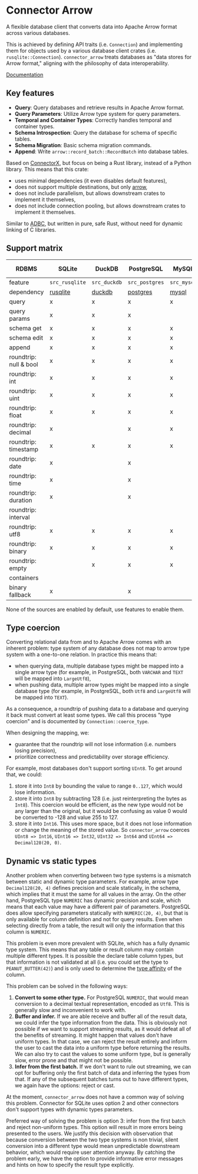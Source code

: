 # Connector Arrow

A flexible database client that converts data into Apache Arrow format across various databases.

This is achieved by defining API traits (i.e. `Connection`) and implementing them for objects used
by a various database client crates (i.e. `rusqlite::Connection`). `connector_arrow` treats
databases as "data stores for Arrow format," aligning with the philosophy of data interoperability.

[Documentation](https://docs.rs/connector_arrow)

## Key features

- **Query**: Query databases and retrieve results in Apache Arrow format.
- **Query Parameters**: Utilize Arrow type system for query parameters.
- **Temporal and Container Types**: Correctly handles temporal and container types.
- **Schema Introspection**: Query the database for schema of specific tables.
- **Schema Migration**: Basic schema migration commands.
- **Append**: Write `arrow::record_batch::RecordBatch` into database tables.

Based on [ConnectorX](https://github.com/sfu-db/connector-x), but focus on being a Rust library,
instead of a Python library. This means that this crate:

- uses minimal dependencies (it even disables default features),
- does not support multiple destinations, but only [arrow](https://crates.io/crates/arrow),
- does not include parallelism, but allows downstream crates to implement it themselves,
- does not include connection pooling, but allows downstream crates to implement it themselves.

Similar to [ADBC](https://arrow.apache.org/docs/format/ADBC.html), but written in pure, safe Rust,
without need for dynamic linking of C libraries.

## Support matrix

| RDBMS | SQLite | DuckDB | PostgreSQL | MySQL | Microsoft SQL Server |
| --- | --- | --- | --- | --- | --- |
| feature | `src_rusqlite` | `src_duckdb` | `src_postgres` | `src_mysql` | `src_tiberius` |
| dependency | [rusqlite](https://crates.io/crates/rusqlite) | [duckdb](https://crates.io/crates/duckdb) | [postgres](https://crates.io/crates/postgres) | [mysql](https://crates.io/crates/mysql) | [tiberius](https://crates.io/crates/tiberius) |
| query | x | x | x | x | x |
| query params | x | x | x |  | x |
| schema get | x | x | x | x | x |
| schema edit | x | x | x | x | x |
| append | x | x | x | x | x |
| roundtrip: null & bool | x | x | x | x | x |
| roundtrip: int | x | x | x | x | x |
| roundtrip: uint | x | x | x | x | x |
| roundtrip: float | x | x | x | x | x |
| roundtrip: decimal | x |  | x | x | x |
| roundtrip: timestamp | x | x | x | x | x |
| roundtrip: date | x |  | x |  |  |
| roundtrip: time | x |  | x |  |  |
| roundtrip: duration | x |  | x |  |  |
| roundtrip: interval |  |  |  |  |  |
| roundtrip: utf8 | x | x | x | x | x |
| roundtrip: binary | x | x | x | x |  |
| roundtrip: empty |  | x | x | x | x |
| containers |  |  |  |  |  |
| binary fallback | x |  | x |  |  |

None of the sources are enabled by default, use features to enable them.

## Type coercion

Converting relational data from and to Apache Arrow comes with an inherent problem: type system of
any database does not map to arrow type system with a one-to-one relation. In practice this means
that:

- when querying data, multiple database types might be mapped into a single arrow type (for example,
  in PostgreSQL, both `VARCHAR` and `TEXT` will be mapped into `LargeUtf8`),
- when pushing data, multiple arrow types might be mapped into a single database type (for example,
  in PostgreSQL, both `Utf8` and `LargeUtf8` will be mapped into `TEXT`).

As a consequence, a roundtrip of pushing data to a database and querying it back must convert at
least some types. We call this process "type coercion" and is documented by
`Connection::coerce_type`.

When designing the mapping, we:

- guarantee that the roundtrip will not lose information (i.e. numbers losing precision),
- prioritize correctness and predictability over storage efficiency.

For example, most databases don't support sorting `UInt8`. To get around that, we could:

1. store it into `Int8` by bounding the value to range `0..127`, which would lose information.
2. store it into `Int8` by subtracting 128 (i.e. just reinterpreting the bytes as `Int8`). This
   coercion would be efficient, as the new type would not be any larger than the original, but it
   would be confusing as value 0 would be converted to -128 and value 255 to 127.
3. store it into `Int16`. This uses more space, but it does not lose information or change the
   meaning of the stored value. So `connector_arrow` coerces `UInt8 => Int16`, `UInt16 => Int32`,
   `UInt32 => Int64` and `UInt64 => Decimal128(20, 0)`.

## Dynamic vs static types

Another problem when converting between two type systems is a mismatch between static and dynamic
type parameters. For example, arrow type `Decimal128(20, 4)` defines precision and scale statically,
in the schema, which implies that it must the same for all values in the array. On the other hand,
PostgreSQL type `NUMERIC` has dynamic precision and scale, which means that each value may have a
different pair of parameters. PostgreSQL does allow specifying parameters statically with
`NUMERIC(20, 4)`, but that is only available for column definition and not for query results. Even
when selecting directly from a table, the result will only the information that this column is
`NUMERIC`.

This problem is even more prevalent with SQLite, which has a fully dynamic type system. This means
that any table or result column may contain multiple different types. It is possible the declare
table column types, but that information is not validated at all (i.e. you could set the type to
`PEANUT_BUTTER(42)`) and is only used to determine the [type
affinity](https://www.sqlite.org/datatype3.html#type_affinity) of the column.

This problem can be solved in the following ways:

1. **Convert to some other type.** For PostgreSQL `NUMERIC`, that would mean conversion to a decimal
   textual representation, encoded as `Utf8`. This is generally slow and inconvenient to work with.
2. **Buffer and infer.** If we are able receive and buffer all of the result data, we could infer
   the type information from the data. This is obviously not possible if we want to support
   streaming results, as it would defeat all of the benefits of streaming. It might happen that
   values don't have uniform types. In that case, we can reject the result entirely and inform the
   user to cast the data into a uniform type before returning the results. We can also try to cast
   the values to some uniform type, but is generally slow, error prone and that might not be
   possible.
3. **Infer from the first batch.** If we don't want to rule out streaming, we can opt for buffering
   only the first batch of data and inferring the types from that. If any of the subsequent batches
   turns out to have different types, we again have the options: reject or cast.

At the moment, `connector_arrow` does not have a common way of solving this problem. Connector for
SQLite uses option 2 and other connectors don't support types with dynamic types parameters.

Preferred way of solving the problem is option 3: infer from the first batch and reject non-uniform
types. This option will result in more errors being presented to the users. We justify this decision
with observation that because conversion between the two type systems is non trivial, silent
conversion into a different type would mean unpredictable downstream behavior, which would require
user attention anyway. By catching the problem early, we have the option to provide informative
error messages and hints on how to specify the result type explicitly.
